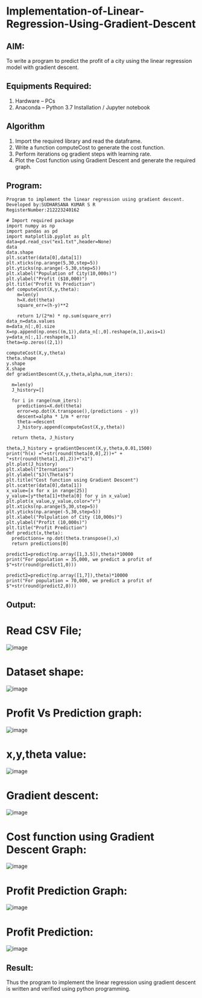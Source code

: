 # Implementation-of-Linear-Regression-Using-Gradient-Descent

## AIM:
To write a program to predict the profit of a city using the linear regression model with gradient descent.

## Equipments Required:
1. Hardware – PCs
2. Anaconda – Python 3.7 Installation / Jupyter notebook

## Algorithm
1. Import the required library and read the dataframe.
2. Write a function computeCost to generate the cost function.
3. Perform iterations og gradient steps with learning rate.
4. Plot the Cost function using Gradient Descent and generate the required graph.

## Program:
```
Program to implement the linear regression using gradient descent.
Developed by:SUDHARSANA KUMAR S R 
RegisterNumber:212223240162

# Import required package
import numpy as np
import pandas as pd
import matplotlib.pyplot as plt
data=pd.read_csv("ex1.txt",header=None)
data
data.shape
plt.scatter(data[0],data[1])
plt.xticks(np.arange(5,30,step=5))
plt.yticks(np.arange(-5,30,step=5))
plt.xlabel("Population of City(10,000s)")
plt.ylabel("Profit ($10,000)")
plt.title("Profit Vs Prediction")
def computeCost(X,y,theta):
    m=len(y)
    h=X.dot(theta)
    square_err=(h-y)**2

    return 1/(2*m) * np.sum(square_err)
data_n=data.values
m=data_n[:,0].size
X=np.append(np.ones((m,1)),data_n[:,0].reshape(m,1),axis=1)
y=data_n[:,1].reshape(m,1)
theta=np.zeros((2,1))

computeCost(X,y,theta)
theta.shape
y.shape
X.shape
def gradientDescent(X,y,theta,alpha,num_iters):
  
  m=len(y)
  J_history=[]

  for i in range(num_iters):
    predictions=X.dot(theta)
    error=np.dot(X.transpose(),(predictions - y))
    descent=alpha * 1/m * error
    theta-=descent
    J_history.append(computeCost(X,y,theta))

  return theta, J_history
  
theta,J_history = gradientDescent(X,y,theta,0.01,1500)
print("h(x) ="+str(round(theta[0,0],2))+" + "+str(round(theta[1,0],2))+"x1")
plt.plot(J_history)
plt.xlabel("Iternations")
plt.ylabel("$J(\Theta)$")
plt.title("Cost function using Gradient Descent")
plt.scatter(data[0],data[1])
x_value=[x for x in range(25)]
y_value=[y*theta[1]+theta[0] for y in x_value]
plt.plot(x_value,y_value,color="r")
plt.xticks(np.arange(5,30,step=5))
plt.yticks(np.arange(-5,30,step=5))
plt.xlabel("Polpulation of City (10,000s)")
plt.ylabel("Profit (10,000s)")
plt.title("Profit Prediction")
def predict(x,theta):
  predictions= np.dot(theta.transpose(),x)
  return predictions[0]
  
predict1=predict(np.array([1,3.5]),theta)*10000
print("For population = 35,000, we predict a profit of $"+str(round(predict1,0)))

predict2=predict(np.array([1,7]),theta)*10000
print("For population = 70,000, we predict a profit of $"+str(round(predict2,0)))
```

## Output:
# Read CSV File;
![image](https://github.com/sudharsanakumar18/Implementation-of-Linear-Regression-Using-Gradient-Descent/assets/138849110/2915117a-adce-45db-8fd8-bd82b0a21080)

# Dataset shape:
![image](https://github.com/sudharsanakumar18/Implementation-of-Linear-Regression-Using-Gradient-Descent/assets/138849110/440c9881-e29b-411b-a5cb-b4b6d0421ce7)

# Profit Vs Prediction graph:
![image](https://github.com/sudharsanakumar18/Implementation-of-Linear-Regression-Using-Gradient-Descent/assets/138849110/0dd829bf-d703-448a-88e0-41e32d13784a)

# x,y,theta value:
![image](https://github.com/sudharsanakumar18/Implementation-of-Linear-Regression-Using-Gradient-Descent/assets/138849110/f9257cfa-1a60-4096-a170-116cef97f939)

# Gradient descent:
![image](https://github.com/sudharsanakumar18/Implementation-of-Linear-Regression-Using-Gradient-Descent/assets/138849110/4a28ae67-23a6-40b4-8a9b-711af1ba07ba)

# Cost function using Gradient Descent Graph:
![image](https://github.com/sudharsanakumar18/Implementation-of-Linear-Regression-Using-Gradient-Descent/assets/138849110/97530360-9459-4556-bda4-eadcff197b42)

# Profit Prediction Graph:
![image](https://github.com/sudharsanakumar18/Implementation-of-Linear-Regression-Using-Gradient-Descent/assets/138849110/2451e1d8-1360-4662-a0df-67f77705e7c4)

# Profit Prediction:
![image](https://github.com/sudharsanakumar18/Implementation-of-Linear-Regression-Using-Gradient-Descent/assets/138849110/7d15da08-f800-417a-9cb5-fb4648b9288e)

## Result:
Thus the program to implement the linear regression using gradient descent is written and verified using python programming.
